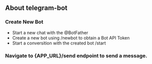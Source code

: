 ## About telegram-bot

### Create New Bot
- Start a new chat with the @BotFather
- Create a new bot using /newbot to obtain a Bot API Token
- Start a conversition with the created bot /start

### Navigate to {APP_URL}/send endpoint to send a message.
